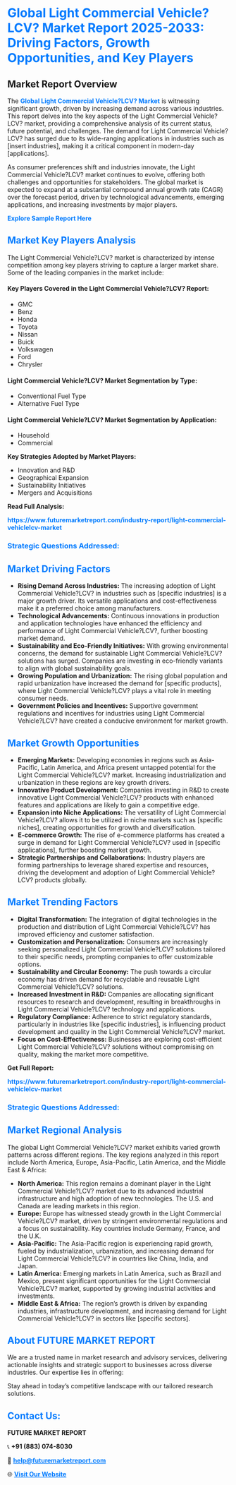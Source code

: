 <h1 style="color: #007BFF;">Global Light Commercial Vehicle?LCV? Market Report 2025-2033: Driving Factors, Growth Opportunities, and Key Players</h1>

<section id="overview">
<h2>Market Report Overview</h2>
<p>The <a href="https://www.futuremarketreport.com/industry-report/light-commercial-vehiclelcv-market" style="color: #007BFF; text-decoration: none;"><strong>Global Light Commercial Vehicle?LCV? Market</strong></a> is witnessing significant growth, driven by increasing demand across various industries. This report delves into the key aspects of the Light Commercial Vehicle?LCV? market, providing a comprehensive analysis of its current status, future potential, and challenges. The demand for Light Commercial Vehicle?LCV? has surged due to its wide-ranging applications in industries such as [insert industries], making it a critical component in modern-day [applications].</p>
<p>As consumer preferences shift and industries innovate, the Light Commercial Vehicle?LCV? market continues to evolve, offering both challenges and opportunities for stakeholders. The global market is expected to expand at a substantial compound annual growth rate (CAGR) over the forecast period, driven by technological advancements, emerging applications, and increasing investments by major players.</p>
</section>

<section id="overview">
<p><a href="https://www.futuremarketreport.com/request-sample/reportId=63880" style="color: #007BFF; text-decoration: none;"><strong>Explore Sample Report Here</strong></a></p>
</section>

<section id="key-players">
<h2 style="color: #007BFF;">Market Key Players Analysis</h2>
<p>The Light Commercial Vehicle?LCV? market is characterized by intense competition among key players striving to capture a larger market share. Some of the leading companies in the market include:</p>
<h4>Key Players Covered in the Light Commercial Vehicle?LCV? Report:</h4>
<ul><li>GMC</li><li>Benz</li><li>Honda</li><li>Toyota</li><li>Nissan</li><li>Buick</li><li>Volkswagen</li><li>Ford</li><li>Chrysler</li></ul>
<h4>Light Commercial Vehicle?LCV? Market Segmentation by Type:</h4>
<ul><li>Conventional Fuel Type</li><li>Alternative Fuel Type</li></ul>

<h4>Light Commercial Vehicle?LCV? Market Segmentation by Application:</h4>
<ul><li>Household</li><li>Commercial</li></ul>
<p><strong>Key Strategies Adopted by Market Players:</strong></p>
<ul>
<li>Innovation and R&D</li>
<li>Geographical Expansion</li>
<li>Sustainability Initiatives</li>
<li>Mergers and Acquisitions</li>
</ul>
</section>

<section>
<p><strong>Read Full Analysis: </strong></p><a href="https://www.futuremarketreport.com/industry-report/light-commercial-vehiclelcv-market" style="color: #007BFF; text-decoration: none;"><strong>https://www.futuremarketreport.com/industry-report/light-commercial-vehiclelcv-market</strong></a>
<h3 style="color: #007BFF;">Strategic Questions Addressed:</h3>
</section>

<section id="driving-factors">
<h2 style="color: #007BFF;">Market Driving Factors</h2>
<ul>
<li><strong>Rising Demand Across Industries:</strong> The increasing adoption of Light Commercial Vehicle?LCV? in industries such as [specific industries] is a major growth driver. Its versatile applications and cost-effectiveness make it a preferred choice among manufacturers.</li>
<li><strong>Technological Advancements:</strong> Continuous innovations in production and application technologies have enhanced the efficiency and performance of Light Commercial Vehicle?LCV?, further boosting market demand.</li>
<li><strong>Sustainability and Eco-Friendly Initiatives:</strong> With growing environmental concerns, the demand for sustainable Light Commercial Vehicle?LCV? solutions has surged. Companies are investing in eco-friendly variants to align with global sustainability goals.</li>
<li><strong>Growing Population and Urbanization:</strong> The rising global population and rapid urbanization have increased the demand for [specific products], where Light Commercial Vehicle?LCV? plays a vital role in meeting consumer needs.</li>
<li><strong>Government Policies and Incentives:</strong> Supportive government regulations and incentives for industries using Light Commercial Vehicle?LCV? have created a conducive environment for market growth.</li>
</ul>
</section>

<section id="growth-opportunities">
<h2 style="color: #007BFF;">Market Growth Opportunities</h2>
<ul>
<li><strong>Emerging Markets:</strong> Developing economies in regions such as Asia-Pacific, Latin America, and Africa present untapped potential for the Light Commercial Vehicle?LCV? market. Increasing industrialization and urbanization in these regions are key growth drivers.</li>
<li><strong>Innovative Product Development:</strong> Companies investing in R&D to create innovative Light Commercial Vehicle?LCV? products with enhanced features and applications are likely to gain a competitive edge.</li>
<li><strong>Expansion into Niche Applications:</strong> The versatility of Light Commercial Vehicle?LCV? allows it to be utilized in niche markets such as [specific niches], creating opportunities for growth and diversification.</li>
<li><strong>E-commerce Growth:</strong> The rise of e-commerce platforms has created a surge in demand for Light Commercial Vehicle?LCV? used in [specific applications], further boosting market growth.</li>
<li><strong>Strategic Partnerships and Collaborations:</strong> Industry players are forming partnerships to leverage shared expertise and resources, driving the development and adoption of Light Commercial Vehicle?LCV? products globally.</li>
</ul>
</section>

<section id="trending-factors">
<h2 style="color: #007BFF;">Market Trending Factors</h2>
<ul>
<li><strong>Digital Transformation:</strong> The integration of digital technologies in the production and distribution of Light Commercial Vehicle?LCV? has improved efficiency and customer satisfaction.</li>
<li><strong>Customization and Personalization:</strong> Consumers are increasingly seeking personalized Light Commercial Vehicle?LCV? solutions tailored to their specific needs, prompting companies to offer customizable options.</li>
<li><strong>Sustainability and Circular Economy:</strong> The push towards a circular economy has driven demand for recyclable and reusable Light Commercial Vehicle?LCV? solutions.</li>
<li><strong>Increased Investment in R&D:</strong> Companies are allocating significant resources to research and development, resulting in breakthroughs in Light Commercial Vehicle?LCV? technology and applications.</li>
<li><strong>Regulatory Compliance:</strong> Adherence to strict regulatory standards, particularly in industries like [specific industries], is influencing product development and quality in the Light Commercial Vehicle?LCV? market.</li>
<li><strong>Focus on Cost-Effectiveness:</strong> Businesses are exploring cost-efficient Light Commercial Vehicle?LCV? solutions without compromising on quality, making the market more competitive.</li>
</ul>
</section>

<section>
<p><strong>Get Full Report: </strong></p><a href="https://www.futuremarketreport.com/industry-report/light-commercial-vehiclelcv-market" style="color: #007BFF; text-decoration: none;"><strong>https://www.futuremarketreport.com/industry-report/light-commercial-vehiclelcv-market</strong></a>
<h3 style="color: #007BFF;">Strategic Questions Addressed:</h3>
</section>


<section id="regional-analysis">
<h2 style="color: #007BFF;">Market Regional Analysis</h2>
<p>The global Light Commercial Vehicle?LCV? market exhibits varied growth patterns across different regions. The key regions analyzed in this report include North America, Europe, Asia-Pacific, Latin America, and the Middle East & Africa:</p>
<ul>
<li><strong>North America:</strong> This region remains a dominant player in the Light Commercial Vehicle?LCV? market due to its advanced industrial infrastructure and high adoption of new technologies. The U.S. and Canada are leading markets in this region.</li>
<li><strong>Europe:</strong> Europe has witnessed steady growth in the Light Commercial Vehicle?LCV? market, driven by stringent environmental regulations and a focus on sustainability. Key countries include Germany, France, and the U.K.</li>
<li><strong>Asia-Pacific:</strong> The Asia-Pacific region is experiencing rapid growth, fueled by industrialization, urbanization, and increasing demand for Light Commercial Vehicle?LCV? in countries like China, India, and Japan.</li>
<li><strong>Latin America:</strong> Emerging markets in Latin America, such as Brazil and Mexico, present significant opportunities for the Light Commercial Vehicle?LCV? market, supported by growing industrial activities and investments.</li>
<li><strong>Middle East & Africa:</strong> The region’s growth is driven by expanding industries, infrastructure development, and increasing demand for Light Commercial Vehicle?LCV? in sectors like [specific sectors].</li>
</ul>
</section>

<footer>
<h2 style="color: #007BFF;">About FUTURE MARKET REPORT</h2>
<p>We are a trusted name in market research and advisory services, delivering actionable insights and strategic support to businesses across diverse industries. Our expertise lies in offering:</p>

<p>Stay ahead in today’s competitive landscape with our tailored research solutions.</p>

<h2 style="color: #007BFF;">Contact Us:</h2>
<p><strong>FUTURE MARKET REPORT</strong></p>
<p>📞 <strong>+91 (883) 074-8030</strong></p>
<p>📧 <strong><a href="mailto:help@futuremarketreport.com" style="color: #007BFF;">help@futuremarketreport.com</a></strong></p>
<p>🌐 <strong><a href="https://www.futuremarketreport.com/" style="color: #007BFF;">Visit Our Website</a></strong></p>
</footer>